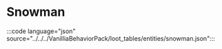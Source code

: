 # Snowman

:::code language="json" source="../../../VanilliaBehaviorPack/loot_tables/entities/snowman.json":::